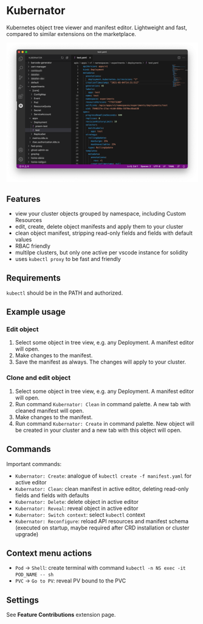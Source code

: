# Kubernator

Kubernetes object tree viewer and manifest editor. Lightweight and fast, compared to similar extensions on the marketplace.

![Screenshot](assets/screenshot.png)


## Features

* view your cluster objects grouped by namespace, including Custom Resources
* edit, create, delete object manifests and apply them to your cluster
* clean object manifest, stripping read-only fields and fields with default values
* RBAC friendly
* multilpe clusters, but only one active per vscode instance for solidity
* uses `kubectl proxy` to be fast and friendly


## Requirements

`kubectl` should be in the PATH and authorized.


## Example usage

### Edit object

1. Select some object in tree view, e.g. any Deployment. A manifest editor will open.
2. Make changes to the manifest.
3. Save the manifest as always. The changes will apply to your cluster.

### Clone and edit object

1. Select some object in tree view, e.g. any Deployment. A manifest editor will open.
2. Run command `Kubernator: Clean` in command palette. A new tab with cleaned manifest will open.
3. Make changes to the manifest.
4. Run command `Kubernator: Create` in command palette. New object will be created in your cluster and a new tab with this object will open.


## Commands

Important commands:

* `Kubernator: Create`: analogue of `kubectl create -f manifest.yaml` for active editor
* `Kubernator: Clean`: clean manifest in active editor, deleting read-only fields and fields with defaults
* `Kubernator: Delete`: delete object in active editor
* `Kubernator: Reveal`: reveal object in active editor
* `Kubernator: Switch context`: select `kubectl` context
* `Kubernator: Reconfigure`: reload API resources and manifest schema (executed on startup, maybe required after CRD installation or cluster upgrade)


## Context menu actions

* `Pod` → `Shell`: create terminal with command `kubectl -n NS exec -it POD_NAME -- sh`
* `PVC` → `Go to PV`: reveal PV bound to the PVC


## Settings

See **Feature Contributions** extension page.
